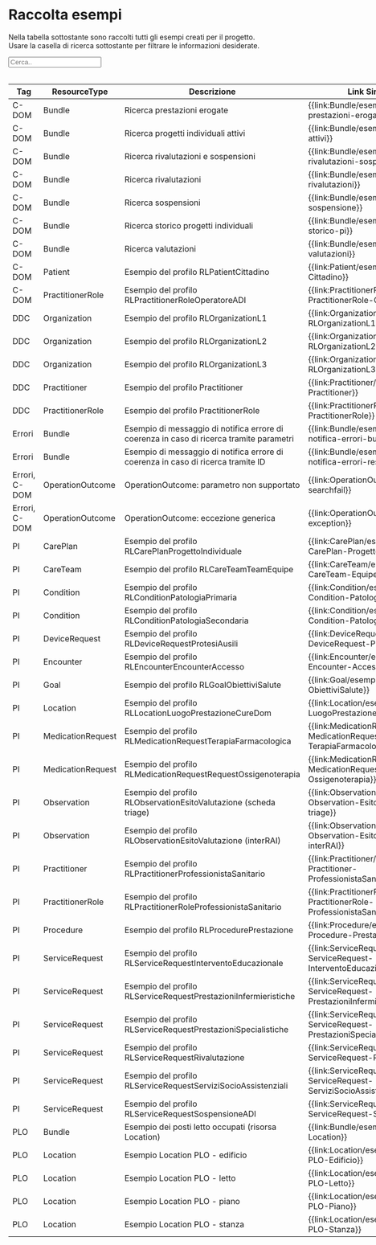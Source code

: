 <html>
  <head>
    <script src="https://ajax.googleapis.com/ajax/libs/jquery/3.6.0/jquery.min.js"></script>
    <script>
      $(document).ready(function () {
        $("#myInput").on("keyup", function () {
          var value = $(this).val().toLowerCase();
          $("#myTable tr").filter(function () {
            $(this).toggle($(this).text().toLowerCase().indexOf(value) > -1);
          });
        });
      });
    </script>
  </head>
  <body>
    <h1>Raccolta esempi</h1>
    <div>
      <p>
        Nella tabella sottostante sono raccolti tutti gli esempi creati per il progetto.
        <br />
        Usare la casella di ricerca sottostante per filtrare le informazioni
        desiderate.
      </p>
      <input id="myInput" type="text" placeholder="Cerca.." />
    </div>
    <br/>
  <table style="width: fit-content">
    <thead>
      <tr>
        <th>Tag</th>
        <th>ResourceType</th>
        <th>Descrizione</th>
        <th>Link Simplifier</th>
      </tr>
    </thead>
    <tbody id="myTable">
      <tr>
        <td>C-DOM</td>
        <td>Bundle</td>
        <td>Ricerca prestazioni erogate</td>
        <td>{{link:Bundle/esempio-ricerca-prestazioni-erogate}}</td>
      </tr>
      <tr>
        <td>C-DOM</td>
        <td>Bundle</td>
        <td>Ricerca progetti individuali attivi</td>
        <td>{{link:Bundle/esempio-ricerca-pi-attivi}}</td>
      </tr>
      <tr>
        <td>C-DOM</td>
        <td>Bundle</td>
        <td>Ricerca rivalutazioni e sospensioni</td>
        <td>{{link:Bundle/esempio-ricerca-rivalutazioni-sospensioni}}</td>
      </tr>
      <tr>
        <td>C-DOM</td>
        <td>Bundle</td>
        <td>Ricerca rivalutazioni</td>
        <td>{{link:Bundle/esempio-ricerca-rivalutazioni}}</td>
      </tr>
      <tr>
        <td>C-DOM</td>
        <td>Bundle</td>
        <td>Ricerca sospensioni</td>
        <td>{{link:Bundle/esempio-ricerca-sospensione}}</td>
      </tr>
      <tr>
        <td>C-DOM</td>
        <td>Bundle</td>
        <td>Ricerca storico progetti individuali</td>
        <td>{{link:Bundle/esempio-ricerca-storico-pi}}</td>
      </tr>
      <tr>
        <td>C-DOM</td>
        <td>Bundle</td>
        <td>Ricerca valutazioni</td>
        <td>{{link:Bundle/esempio-ricerca-valutazioni}}</td>
      </tr>
      <tr>
        <td>C-DOM</td>
        <td>Patient</td>
        <td>Esempio del profilo RLPatientCittadino</td>
        <td>{{link:Patient/esempio-Patient-Cittadino}}</td>
      </tr>
      <tr>
        <td>C-DOM</td>
        <td>PractitionerRole</td>
        <td>Esempio del profilo RLPractitionerRoleOperatoreADI</td>
        <td>{{link:PractitionerRole/esempio-PractitionerRole-OperatoreADI}}</td>
      </tr>
      <tr>
        <td>DDC</td>
        <td>Organization</td>
        <td>Esempio del profilo RLOrganizationL1</td>
        <td>{{link:Organization/esempio-RLOrganizationL1}}</td>
      </tr>
      <tr>
        <td>DDC</td>
        <td>Organization</td>
        <td>Esempio del profilo RLOrganizationL2</td>
        <td>{{link:Organization/esempio-RLOrganizationL2}}</td>
      </tr>
      <tr>
        <td>DDC</td>
        <td>Organization</td>
        <td>Esempio del profilo RLOrganizationL3</td>
        <td>{{link:Organization/esempio-RLOrganizationL3}}</td>
      </tr>
      <tr>
        <td>DDC</td>
        <td>Practitioner</td>
        <td>Esempio del profilo Practitioner</td>
        <td>{{link:Practitioner/esempio-Practitioner}}</td>
      </tr>
      <tr>
        <td>DDC</td>
        <td>PractitionerRole</td>
        <td>Esempio del profilo PractitionerRole</td>
        <td>{{link:PractitionerRole/esempio-PractitionerRole}}</td>
      </tr>
      <tr>
        <td>Errori</td>
        <td>Bundle</td>
        <td>
          Esempio di messaggio di notifica errore di coerenza in caso di ricerca
          tramite parametri
        </td>
        <td>{{link:Bundle/esempio-bundle-notifica-errori-bundle}}</td>
      </tr>
      <tr>
        <td>Errori</td>
        <td>Bundle</td>
        <td>
          Esempio di messaggio di notifica errore di coerenza in caso di ricerca
          tramite ID
        </td>
        <td>{{link:Bundle/esempio-bundle-notifica-errori-resource}}</td>
      </tr>
      <tr>
        <td>Errori, C-DOM</td>
        <td>OperationOutcome</td>
        <td>OperationOutcome: parametro non supportato</td>
        <td>{{link:OperationOutcome/esempio-searchfail}}</td>
      </tr>
      <tr>
        <td>Errori, C-DOM</td>
        <td>OperationOutcome</td>
        <td>OperationOutcome: eccezione generica</td>
        <td>{{link:OperationOutcome/esempio-exception}}</td>
      </tr>
      <tr>
        <td>PI</td>
        <td>CarePlan</td>
        <td>Esempio del profilo RLCarePlanProgettoIndividuale</td>
        <td>{{link:CarePlan/esempio-CarePlan-Progetto-Individuale}}</td>
      </tr>
      <tr>
        <td>PI</td>
        <td>CareTeam</td>
        <td>Esempio del profilo RLCareTeamTeamEquipe</td>
        <td>{{link:CareTeam/esempio-CareTeam-Equipe}}</td>
      </tr>
      <tr>
        <td>PI</td>
        <td>Condition</td>
        <td>Esempio del profilo RLConditionPatologiaPrimaria</td>
        <td>{{link:Condition/esempio-Condition-PatologiaPrimaria}}</td>
      </tr>
      <tr>
        <td>PI</td>
        <td>Condition</td>
        <td>Esempio del profilo RLConditionPatologiaSecondaria</td>
        <td>{{link:Condition/esempio-Condition-PatologiaSecondaria}}</td>
      </tr>
      <tr>
        <td>PI</td>
        <td>DeviceRequest</td>
        <td>Esempio del profilo RLDeviceRequestProtesiAusili</td>
        <td>{{link:DeviceRequest/esempio-DeviceRequest-ProtesiAusili}}</td>
      </tr>
      <tr>
        <td>PI</td>
        <td>Encounter</td>
        <td>Esempio del profilo RLEncounterEncounterAccesso</td>
        <td>{{link:Encounter/esempio-Encounter-Accesso}}</td>
      </tr>
      <tr>
        <td>PI</td>
        <td>Goal</td>
        <td>Esempio del profilo RLGoalObiettiviSalute</td>
        <td>{{link:Goal/esempio-Goal-ObiettiviSalute}}</td>
      </tr>
      <tr>
        <td>PI</td>
        <td>Location</td>
        <td>Esempio del profilo RLLocationLuogoPrestazioneCureDom</td>
        <td>{{link:Location/esempio-Location-LuogoPrestazioneCureDom}}</td>
      </tr>
      <tr>
        <td>PI</td>
        <td>MedicationRequest</td>
        <td>Esempio del profilo RLMedicationRequestTerapiaFarmacologica</td>
        <td>
          {{link:MedicationRequest/esempio-MedicationRequest-TerapiaFarmacologica}}
        </td>
      </tr>
      <tr>
        <td>PI</td>
        <td>MedicationRequest</td>
        <td>Esempio del profilo RLMedicationRequestRequestOssigenoterapia</td>
        <td>
          {{link:MedicationRequest/esempio-MedicationRequest-Ossigenoterapia}}
        </td>
      </tr>
      <tr>
        <td>PI</td>
        <td>Observation</td>
        <td>Esempio del profilo RLObservationEsitoValutazione (scheda triage)</td>
        <td>{{link:Observation/esempio-Observation-EsitoValutazione-triage}}</td>
      </tr>
      <tr>
        <td>PI</td>
        <td>Observation</td>
        <td>Esempio del profilo RLObservationEsitoValutazione (interRAI)</td>
        <td>
          {{link:Observation/esempio-Observation-EsitoValutazione-interRAI}}
        </td>
      </tr>
      <tr>
        <td>PI</td>
        <td>Practitioner</td>
        <td>Esempio del profilo RLPractitionerProfessionistaSanitario</td>
        <td>
          {{link:Practitioner/esempio-Practitioner-ProfessionistaSanitario}}
        </td>
      </tr>
      <tr>
        <td>PI</td>
        <td>PractitionerRole</td>
        <td>Esempio del profilo RLPractitionerRoleProfessionistaSanitario</td>
        <td>
          {{link:PractitionerRole/esempio-PractitionerRole-ProfessionistaSanitario}}
        </td>
      </tr>
      <tr>
        <td>PI</td>
        <td>Procedure</td>
        <td>Esempio del profilo RLProcedurePrestazione</td>
        <td>{{link:Procedure/esempio-Procedure-Prestazione}}</td>
      </tr>
      <tr>
        <td>PI</td>
        <td>ServiceRequest</td>
        <td>Esempio del profilo RLServiceRequestInterventoEducazionale</td>
        <td>
          {{link:ServiceRequest/esempio-ServiceRequest-InterventoEducazionale}}
        </td>
      </tr>
      <tr>
        <td>PI</td>
        <td>ServiceRequest</td>
        <td>Esempio del profilo RLServiceRequestPrestazioniInfermieristiche</td>
        <td>
          {{link:ServiceRequest/esempio-ServiceRequest-PrestazioniInfermieristiche}}
        </td>
      </tr>
      <tr>
        <td>PI</td>
        <td>ServiceRequest</td>
        <td>Esempio del profilo RLServiceRequestPrestazioniSpecialistiche</td>
        <td>
          {{link:ServiceRequest/esempio-ServiceRequest-PrestazioniSpecialistiche}}
        </td>
      </tr>
      <tr>
        <td>PI</td>
        <td>ServiceRequest</td>
        <td>Esempio del profilo RLServiceRequestRivalutazione</td>
        <td>{{link:ServiceRequest/esempio-ServiceRequest-Rivalutazione}}</td>
      </tr>
      <tr>
        <td>PI</td>
        <td>ServiceRequest</td>
        <td>Esempio del profilo RLServiceRequestServiziSocioAssistenziali</td>
        <td>
          {{link:ServiceRequest/esempio-ServiceRequest-ServiziSocioAssistenziali}}
        </td>
      </tr>
      <tr>
        <td>PI</td>
        <td>ServiceRequest</td>
        <td>Esempio del profilo RLServiceRequestSospensioneADI</td>
        <td>{{link:ServiceRequest/esempio-ServiceRequest-SospensioneADI}}</td>
      </tr>
      <tr>
        <td>PLO</td>
        <td>Bundle</td>
        <td>Esempio dei posti letto occupati (risorsa Location)</td>
        <td>{{link:Bundle/esempio-PLO-Location}}</td>
      </tr>
      <tr>
        <td>PLO</td>
        <td>Location</td>
        <td>Esempio Location PLO - edificio</td>
        <td>{{link:Location/esempio-Location-PLO-Edificio}}</td>
      </tr>
      <tr>
        <td>PLO</td>
        <td>Location</td>
        <td>Esempio Location PLO - letto</td>
        <td>{{link:Location/esempio-Location-PLO-Letto}}</td>
      </tr>
      <tr>
        <td>PLO</td>
        <td>Location</td>
        <td>Esempio Location PLO - piano</td>
        <td>{{link:Location/esempio-Location-PLO-Piano}}</td>
      </tr>
      <tr>
        <td>PLO</td>
        <td>Location</td>
        <td>Esempio Location PLO - stanza</td>
        <td>{{link:Location/esempio-Location-PLO-Stanza}}</td>
      </tr>
    </tbody>
  </table>
  </body>
</html>

